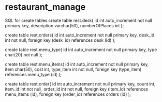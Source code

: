 # restaurant_manage
SQL for create tables
create table rest.desk(
id int auto_increment not null primary key,
description varchar(50),
numberOfPlaces int
);

create table rest.orders(
id int auto_increment not null primary key,
desk_id int not null,
foreign key (desk_id) references desk (id)
);

create table rest.menu_type(
id int auto_increment not null primary key,
type char(20) not null
);

create table rest.menu_items(
id int auto_increment not null primary key,
item char(50),
cost int,
type_item int not null,
foreign key (type_item) references menu_type (id)
);

create table rest.order(
id int auto_increment not null primary key,
count int,
item_id int not null,
order_id int not null,
foreign key (item_id) references menu_items (id),
foreign key (order_id) references orders (id)
);

